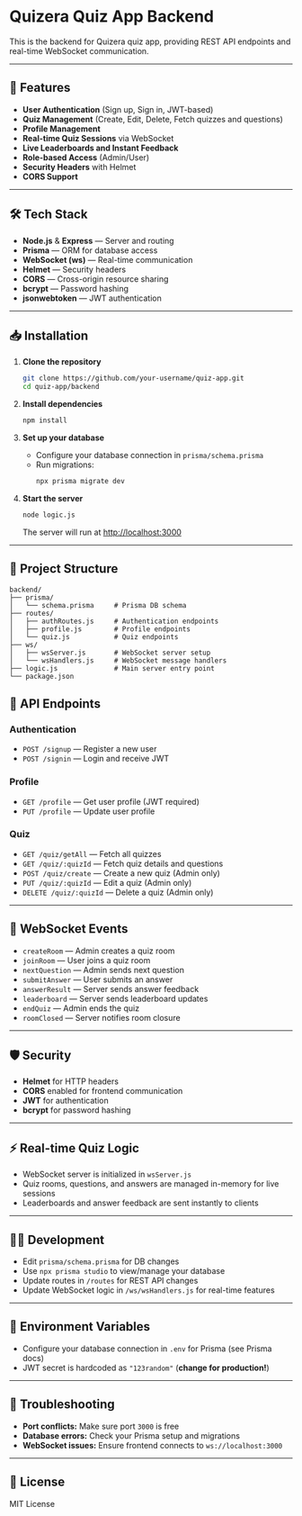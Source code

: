 # Quizera Quiz App Backend

This is the backend for Quizera quiz app, providing REST API endpoints and real-time WebSocket communication.

---

## 🚀 Features

- **User Authentication** (Sign up, Sign in, JWT-based)
- **Quiz Management** (Create, Edit, Delete, Fetch quizzes and questions)
- **Profile Management**
- **Real-time Quiz Sessions** via WebSocket
- **Live Leaderboards and Instant Feedback**
- **Role-based Access** (Admin/User)
- **Security Headers** with Helmet
- **CORS Support**

---

## 🛠️ Tech Stack

- **Node.js** & **Express** — Server and routing
- **Prisma** — ORM for database access
- **WebSocket (ws)** — Real-time communication
- **Helmet** — Security headers
- **CORS** — Cross-origin resource sharing
- **bcrypt** — Password hashing
- **jsonwebtoken** — JWT authentication

---

## 📥 Installation

1. **Clone the repository**

   ```bash
   git clone https://github.com/your-username/quiz-app.git
   cd quiz-app/backend
   ```

2. **Install dependencies**

   ```bash
   npm install
   ```

3. **Set up your database**

   - Configure your database connection in `prisma/schema.prisma`
   - Run migrations:
     ```bash
     npx prisma migrate dev
     ```

4. **Start the server**

   ```bash
   node logic.js
   ```

   The server will run at [http://localhost:3000](http://localhost:3000)

---

## 📁 Project Structure

```plaintext
backend/
├── prisma/
│   └── schema.prisma     # Prisma DB schema
├── routes/
│   ├── authRoutes.js     # Authentication endpoints
│   ├── profile.js        # Profile endpoints
│   └── quiz.js           # Quiz endpoints
├── ws/
│   ├── wsServer.js       # WebSocket server setup
│   └── wsHandlers.js     # WebSocket message handlers
├── logic.js              # Main server entry point
└── package.json
```

## 🔗 API Endpoints

### Authentication

- `POST /signup` — Register a new user
- `POST /signin` — Login and receive JWT

### Profile

- `GET /profile` — Get user profile (JWT required)
- `PUT /profile` — Update user profile

### Quiz

- `GET /quiz/getAll` — Fetch all quizzes
- `GET /quiz/:quizId` — Fetch quiz details and questions
- `POST /quiz/create` — Create a new quiz (Admin only)
- `PUT /quiz/:quizId` — Edit a quiz (Admin only)
- `DELETE /quiz/:quizId` — Delete a quiz (Admin only)

---

## 📡 WebSocket Events

- `createRoom` — Admin creates a quiz room
- `joinRoom` — User joins a quiz room
- `nextQuestion` — Admin sends next question
- `submitAnswer` — User submits an answer
- `answerResult` — Server sends answer feedback
- `leaderboard` — Server sends leaderboard updates
- `endQuiz` — Admin ends the quiz
- `roomClosed` — Server notifies room closure

---

## 🛡️ Security

- **Helmet** for HTTP headers
- **CORS** enabled for frontend communication
- **JWT** for authentication
- **bcrypt** for password hashing

---

## ⚡ Real-time Quiz Logic

- WebSocket server is initialized in `wsServer.js`
- Quiz rooms, questions, and answers are managed in-memory for live sessions
- Leaderboards and answer feedback are sent instantly to clients

---

## 👨‍💻 Development

- Edit `prisma/schema.prisma` for DB changes
- Use `npx prisma studio` to view/manage your database
- Update routes in `/routes` for REST API changes
- Update WebSocket logic in `/ws/wsHandlers.js` for real-time features

---

## 📄 Environment Variables

- Configure your database connection in `.env` for Prisma (see Prisma docs)
- JWT secret is hardcoded as `"123random"` (**change for production!**)

---

## 🐞 Troubleshooting

- **Port conflicts:** Make sure port `3000` is free
- **Database errors:** Check your Prisma setup and migrations
- **WebSocket issues:** Ensure frontend connects to `ws://localhost:3000`

---

## 📜 License

MIT License
